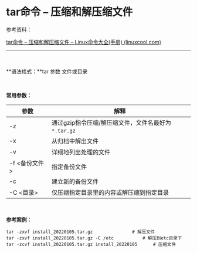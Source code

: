 # tar命令 – 压缩和解压缩文件

参考资料：

[tar命令 – 压缩和解压缩文件 – Linux命令大全(手册) (linuxcool.com)](https://www.linuxcool.com/tar)

---

‍

**语法格式：**tar 参数 文件或目录 

‍

**常用参数：**

|参数|解释|
| ---------------| -----------------------------------------------|
|-z|通过gzip指令压缩/解压缩文件，文件名最好为`*.tar.gz`​<br />|
|-x|从归档中解出文件|
|-v|详细地列出处理的文件|
|-f <备份文件>|指定备份文件|
|-c|建立新的备份文件<br />|
|-C <目录>|仅压缩指定目录里的内容或解压缩到指定目录<br />|

‍

**参考案例：**

```shell
tar -zxvf install_20220105.tar.gz				# 解压文件
tar -zxvf install_20220105.tar.gz -C /etc			# 解压到etc目录下 
tar -zcvf install_20220105.tar.gz install_20220105		# 压缩文件
```

‍
